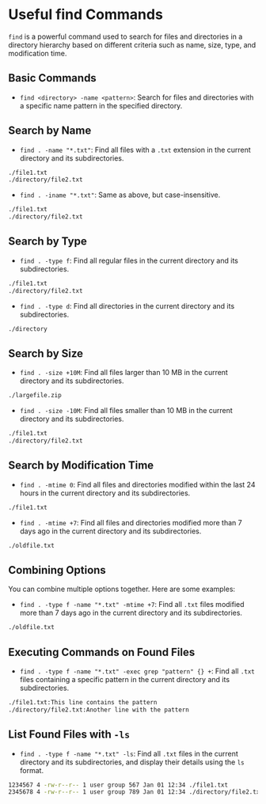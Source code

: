 # Useful find Commands

`find` is a powerful command used to search for files and directories in a directory hierarchy based on different criteria such as name, size, type, and modification time.

## Basic Commands

- `find <directory> -name <pattern>`: Search for files and directories with a specific name pattern in the specified directory.

## Search by Name

- `find . -name "*.txt"`: Find all files with a `.txt` extension in the current directory and its subdirectories.

```bash
./file1.txt
./directory/file2.txt
```

- `find . -iname "*.txt"`: Same as above, but case-insensitive.

```bash
./file1.txt
./directory/file2.txt
```

## Search by Type

- `find . -type f`: Find all regular files in the current directory and its subdirectories.

```bash
./file1.txt
./directory/file2.txt
```

- `find . -type d`: Find all directories in the current directory and its subdirectories.

```bash
./directory
```

## Search by Size

- `find . -size +10M`: Find all files larger than 10 MB in the current directory and its subdirectories.

```bash
./largefile.zip
```

- `find . -size -10M`: Find all files smaller than 10 MB in the current directory and its subdirectories.

```bash
./file1.txt
./directory/file2.txt
```

## Search by Modification Time

- `find . -mtime 0`: Find all files and directories modified within the last 24 hours in the current directory and its subdirectories.

```bash
./file1.txt
```

- `find . -mtime +7`: Find all files and directories modified more than 7 days ago in the current directory and its subdirectories.

```bash
./oldfile.txt
```

## Combining Options

You can combine multiple options together. Here are some examples:

- `find . -type f -name "*.txt" -mtime +7`: Find all `.txt` files modified more than 7 days ago in the current directory and its subdirectories.

```bash
./oldfile.txt
```

## Executing Commands on Found Files

- `find . -type f -name "*.txt" -exec grep "pattern" {} +`: Find all `.txt` files containing a specific pattern in the current directory and its subdirectories.

```bash
./file1.txt:This line contains the pattern
./directory/file2.txt:Another line with the pattern
```

## List Found Files with `-ls`

- `find . -type f -name "*.txt" -ls`: Find all `.txt` files in the current directory and its subdirectories, and display their details using the `ls` format.

```bash
1234567 4 -rw-r--r-- 1 user group 567 Jan 01 12:34 ./file1.txt
2345678 4 -rw-r--r-- 1 user group 789 Jan 01 12:34 ./directory/file2.txt
```

